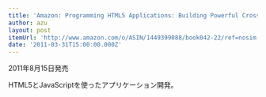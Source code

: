 ```yaml
---
title: 'Amazon: Programming HTML5 Applications: Building Powerful Cross-Platform Environments in Javascript: Zachary Kessin'
author: azu
layout: post
itemUrl: 'http://www.amazon.com/o/ASIN/1449399088/book042-22/ref=nosim'
date: '2011-03-31T15:00:00.000Z'
---
```

2011年8月15日発売

HTML5とJavaScriptを使ったアプリケーション開発。
